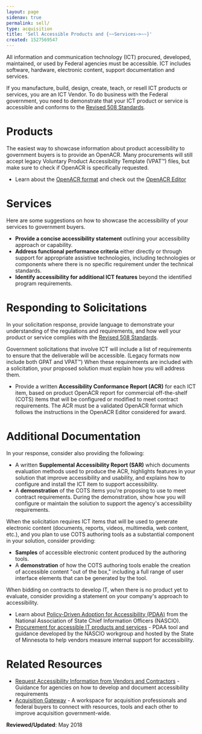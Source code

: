 ```yaml
---
layout: page
sidenav: true
permalink: sell/
type: acquisition
title: 'Sell Accessible Products and {~~Services~>~~}'
created: 1527569547
---
```


All information and communication technology (ICT) procured, developed, maintained, or used by Federal agencies must be accessible. ICT includes software, hardware, electronic content, support documentation and services.

If you manufacture, build, design, create, teach, or resell ICT products or services, you are an ICT Vendor. To do business with the Federal government, you need to demonstrate that your ICT product or service is accessible and conforms to the [Revised 508 Standards][1].

# Products

The easiest way to showcase information about product accessibility to government buyers is to provide an OpenACR. Many procurements will still accept legacy Voluntary Product Accessibility Template (VPAT™) files, but make sure to check if OpenACR is specifically requested.

- Learn about the [OpenACR format](openacr/) and check out the [OpenACR Editor](https://gsa.github.io/openacr-editor/)

# Services

Here are some suggestions on how to showcase the accessibility of your services to government buyers.

- **Provide a concise accessibility statement** outlining your accessibility approach or capability.
- **Address functional performance criteria** either directly or through support for appropriate assistive technologies, including technologies or components where there is no specific requirement under the technical standards.
- **Identify accessibility for additional ICT features** beyond the identified program requirements.

# Responding to Solicitations

In your solicitation response, provide language to demonstrate your understanding of the regulations and requirements, and how well your product or service complies with the [Revised 508 Standards][1].

Government solicitations that involve ICT will include a list of requirements to ensure that the deliverable will be accessible. (Legacy formats now include both GPAT and VPAT™) When these requirements are included with a solicitation, your proposed solution must explain how you will address them.

- Provide a written **Accessibility Conformance Report (ACR)** for each ICT item, based on product OpenACR report for commercial off-the-shelf (COTS) items that will be configured or modified to meet contract requirements. The ACR must be a validated OpenACR format which follows the instructions in the OpenACR Editor considered for award.

# Additional Documentation

In your response, consider also providing the following:

- A written **Supplemental Accessibility Report (SAR)** which documents evaluation methods used to produce the ACR, highlights features in your solution that improve accessibility and usability, and explains how to configure and install the ICT item to support accessibility.
- A **demonstration** of the COTS items you're proposing to use to meet contract requirements. During the demonstration, show how you will configure or maintain the solution to support the agency's accessibility requirements.

When the solicitation requires ICT items that will be used to generate electronic content (documents, reports, videos, multimedia, web content, etc.), and you plan to use COTS authoring tools as a substantial component in your solution, consider providing:

- **Samples** of accessible electronic content produced by the authoring tools.
- A **demonstration** of how the COTS authoring tools enable the creation of accessible content "out of the box," including a full range of user interface elements that can be generated by the tool.

When bidding on contracts to develop IT, when there is no product yet to evaluate, consider providing a statement on your company's approach to accessibility.

- Learn about [Policy-Driven Adoption for Accessibility (PDAA)][3] from the National Association of State Chief Information Officers (NASCIO).
- [Procurement for accessible IT products and services][4] - PDAA tool and guidance developed by the NASCIO workgroup and hosted by the State of Minnesota to help vendors measure internal support for accessibility.

# Related Resources

- [Request Accessibility Information from Vendors and Contractors][5] - Guidance for agencies on how to develop and document accessibility requirements
- [Acquisition Gateway][6] - A workspace for acquisition professionals and federal buyers to connect with resources, tools and each other to improve acquisition government-wide.

**Reviewed/Updated**: May 2018

[1]: https://www.access-board.gov/guidelines-and-standards/communications-and-it/about-the-ict-refresh/final-rule
[2]: {{site.baseurl}}/sell/vpat
[3]: https://www.nascio.org/resource-center/resources/accessibility-in-it-procurement-part-1/
[4]: https://mn.gov/mnit/programs/accessibility/it-procurement.jsp
[5]: {{site.baseurl}}/buy/request-accessibility-information
[6]: https://www.gsa.gov/tools/supply-procurement-etools/acquisition-gateway
